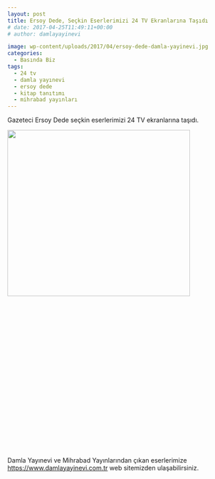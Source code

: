 ```yaml
---
layout: post
title: Ersoy Dede, Seçkin Eserlerimizi 24 TV Ekranlarına Taşıdı
# date: 2017-04-25T11:49:11+00:00
# author: damlayayinevi

image: wp-content/uploads/2017/04/ersoy-dede-damla-yayinevi.jpg
categories:
  - Basında Biz
tags:
  - 24 tv
  - damla yayınevi
  - ersoy dede
  - kitap tanıtımı
  - mihrabad yayınları
---
```

Gazeteci Ersoy Dede seçkin eserlerimizi 24 TV ekranlarına taşıdı.

<img class="alignnone wp-image-1639" src="http://128.199.62.132/wp-content/uploads/2017/04/ersoydede.jpg" alt="" width="410" height="373" srcset="https://blog.damlayayinevi.com.tr/wp-content/uploads/2017/04/ersoydede.jpg 454w, https://blog.damlayayinevi.com.tr/wp-content/uploads/2017/04/ersoydede-300x273.jpg 300w" sizes="(max-width: 410px) 100vw, 410px" /> 

<div style="position: relative; height: 0; padding-bottom: 56.25%;">
</div>

&nbsp;

&nbsp;

Damla Yayınevi ve Mihrabad Yayınlarından çıkan eserlerimize <a href="https://www.damlayayinevi.com.tr" target="_blank" rel="noopener noreferrer">https://www.damlayayinevi.com.tr</a> web sitemizden ulaşabilirsiniz.